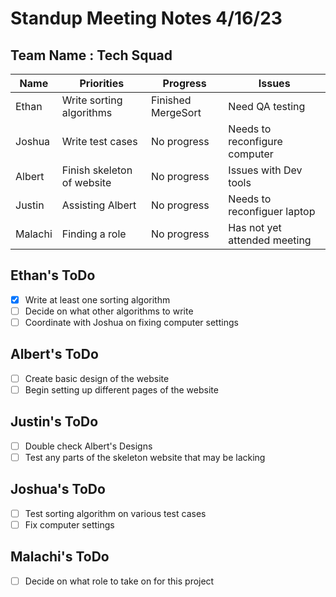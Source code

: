# Standup Meeting Notes 4/16/23
## Team Name : Tech Squad 

| Name | Priorities | Progress | Issues |
| ---- | ---------- | -------- | ------ |
| Ethan | Write sorting algorithms | Finished MergeSort | Need QA testing
| Joshua | Write test cases | No progress | Needs to reconfigure computer |
| Albert | Finish skeleton of website | No progress | Issues with Dev tools|
| Justin | Assisting Albert | No progress | Needs to reconfiguer laptop |
| Malachi | Finding a role | No progress | Has not yet attended meeting|

## Ethan's ToDo
- [x] Write at least one sorting algorithm
- [ ] Decide on what other algorithms to write
- [ ] Coordinate with Joshua on fixing computer settings
## Albert's ToDo
- [ ] Create basic design of the website
- [ ] Begin setting up different pages of the website
## Justin's ToDo
- [ ] Double check Albert's Designs
- [ ] Test any parts of the skeleton website that may be lacking
## Joshua's ToDo
- [ ] Test sorting algorithm on various test cases
- [ ] Fix computer settings
## Malachi's ToDo
- [ ] Decide on what role to take on for this project